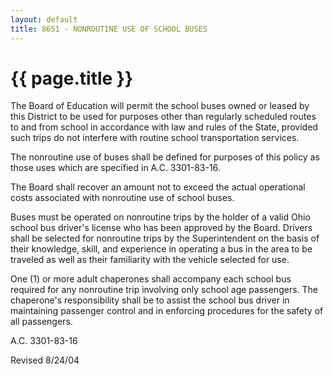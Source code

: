 ```yaml
---
layout: default
title: 8651 - NONROUTINE USE OF SCHOOL BUSES
---
```


{{ page.title }}
================

The Board of Education will permit the school buses owned or leased by
this District to be used for purposes other than regularly scheduled
routes to and from school in accordance with law and rules of the State,
provided such trips do not interfere with routine school transportation
services.

The nonroutine use of buses shall be defined for purposes of this policy
as those uses which are specified in A.C. 3301-83-16.

The Board shall recover an amount not to exceed the actual operational
costs associated with nonroutine use of school buses.

Buses must be operated on nonroutine trips by the holder of a valid Ohio
school bus driver's license who has been approved by the Board. Drivers
shall be selected for nonroutine trips by the Superintendent on the
basis of their knowledge, skill, and experience in operating a bus in
the area to be traveled as well as their familiarity with the vehicle
selected for use.

One (1) or more adult chaperones shall accompany each school bus
required for any nonroutine trip involving only school age passengers.
The chaperone's responsibility shall be to assist the school bus driver
in maintaining passenger control and in enforcing procedures for the
safety of all passengers.

A.C. 3301-83-16

Revised 8/24/04
